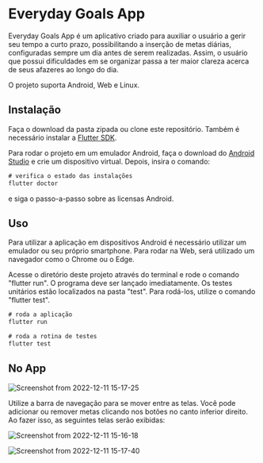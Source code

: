 # Everyday Goals App

Everyday Goals App é um aplicativo criado para auxiliar o usuário a gerir seu tempo a curto prazo, possibilitando a inserção de metas diárias, configuradas sempre um dia antes de serem realizadas. Assim, o usuário que possui dificuldades em se organizar passa a ter maior clareza acerca de seus afazeres ao longo do dia.

O projeto suporta Android, Web e Linux.


## Instalação

Faça o download da pasta zipada ou clone este repositório.
Também é necessário instalar a [Flutter SDK](https://docs.flutter.dev/get-started/install). 

Para rodar o projeto em um emulador Android, faça o download do [Android Studio](https://developer.android.com/studio) e crie um dispositivo virtual. Depois, insira o comando:
```dart
# verifica o estado das instalações
flutter doctor

```
e siga o passo-a-passo sobre as licensas Android.


## Uso

Para utilizar a aplicação em dispositivos Android é necessário utilizar um emulador ou seu próprio smartphone. Para rodar na Web, será utilizado um navegador como o Chrome ou o Edge.

Acesse o diretório deste projeto através do terminal e rode o comando "flutter run". O programa deve ser lançado imediatamente.
Os testes unitários estão localizados na pasta "test". Para rodá-los, utilize o comando "flutter test".

```dart
# roda a aplicação
flutter run

# roda a rotina de testes
flutter test

```
## No App
![Screenshot from 2022-12-11 15-17-25](https://user-images.githubusercontent.com/111079625/206921467-a00abd19-65b7-42e5-8b35-112d6b0ee0da.png)

Utilize a barra de navegação para se mover entre as telas. Você pode adicionar ou remover metas clicando nos botões no canto inferior direito. Ao fazer isso, as seguintes telas serão exibidas:

![Screenshot from 2022-12-11 15-16-18](https://user-images.githubusercontent.com/111079625/206921714-08c18f14-807a-4d2b-811f-bc359c118fc0.png)


![Screenshot from 2022-12-11 15-17-40](https://user-images.githubusercontent.com/111079625/206921719-7229f9af-be2c-4e2e-bb2c-769252fdc757.png)

